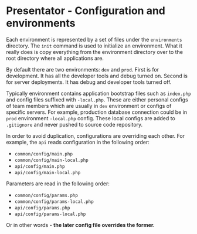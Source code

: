 Presentator - Configuration and environments
======================================================================

Each environment is represented by a set of files under the `environments` directory.
The `init` command is used to initialize an environment. What it really does is copy everything from the environment directory over to the root directory where all applications are.

By default there are two environments: `dev` and `prod`. First is for development. It has all the developer tools
and debug turned on. Second is for server deployments. It has debug and developer tools turned off.

Typically environment contains application bootstrap files such as `index.php` and config files suffixed with `-local.php`.
These are either personal configs of team members which are usually in `dev` environment or configs of specific servers.
For example, production database connection could be in `prod` environment `-local.php` config. These local configs are added to `.gitignore` and never pushed to source code repository.

In order to avoid duplication, configurations are overriding each other. For example, the `api` reads configuration in the following order:

- `common/config/main.php`
- `common/config/main-local.php`
- `api/config/main.php`
- `api/config/main-local.php`

Parameters are read in the following order:

- `common/config/params.php`
- `common/config/params-local.php`
- `api/config/params.php`
- `api/config/params-local.php`

Or in other words - **the later config file overrides the former.**

